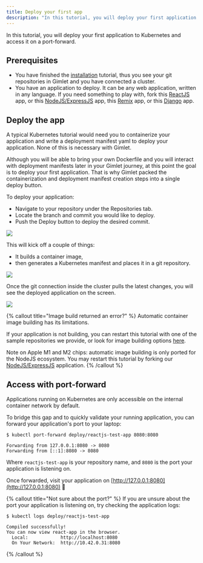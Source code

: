 ```yaml
---
title: Deploy your first app
description: "In this tutorial, you will deploy your first application to Kubernetes and access it on a port-forward."
---
```


In this tutorial, you will deploy your first application to Kubernetes and access it on a port-forward.

## Prerequisites
- You have finished the [installation](/docs/installation) tutorial, thus you see your git repositories in Gimlet and you have connected a cluster.
- You have an application to deploy. It can be any web application, written in any language. If you need something to play with, fork this [ReactJS](https://github.com/gimlet-io/reactjs-test-app) app, or this [NodeJS/ExpressJS](https://github.com/gimlet-io/expressjs-test-app) app, this [Remix](https://github.com/gimlet-io/remix-test-app) app, or this [Django](https://github.com/gimlet-io/django-test-app) app.

## Deploy the app

A typical Kubernetes tutorial would need you to containerize your application and write a deployment manifest yaml to deploy your application. None of this is necessary with Gimlet.

Although you will be able to bring your own Dockerfile and you will interact with deployment manifests later in your Gimlet journey, at this point the goal is to deploy your first application. That is why Gimlet packed the containerization and deployment manifest creation steps into a single deploy button.

To deploy your application:
- Navigate to your repository under the Repositories tab.
- Locate the branch and commit you would like to deploy.
- Push the Deploy button to deploy the desired commit.

![](/deploy-button.png)

This will kick off a couple of things:

- It builds a container image,
- then generates a Kubernetes manifest and places it in a git repository.

![](/image-build.png)

Once the git connection inside the cluster pulls the latest changes, you will see the deployed application on the screen.

![](/deployed.png)

{% callout title="Image build returned an error?" %}
Automatic container image building has its limitations.

If your application is not building, you can restart this tutorial with one of the sample repositories we provide, or look for image building options [here](/docs/container-image-building).

Note on Apple M1 and M2 chips: automatic image building is only ported for the NodeJS ecosystem. You may restart this tutorial by forking our [NodeJS/ExpressJS](https://github.com/gimlet-io/expressjs-test-app) application.
{% /callout %}

## Access with port-forward

Applications running on Kubernetes are only accessible on the internal container network by default.

To bridge this gap and to quickly validate your running application, you can forward your application's port to your laptop:

```
$ kubectl port-forward deploy/reactjs-test-app 8080:8080

Forwarding from 127.0.0.1:8080 -> 8080
Forwarding from [::1]:8080 -> 8080
```

Where `reactjs-test-app` is your repository name, and `8080` is the port your application is listening on.

Once forwarded, visit your application on [http://127.0.0.1:8080](http://127.0.0.1:8080) 🎉

{% callout title="Not sure about the port?" %}
If you are unsure about the port your application is listening on, try checking the application logs:

```
$ kubectl logs deploy/reactjs-test-app

Compiled successfully!
You can now view react-app in the browser.
  Local:            http://localhost:8080
  On Your Network:  http://10.42.0.31:8080
```
{% /callout %}
